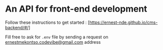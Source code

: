 # An API for front-end development
Follow these instructions to get started : [https://ernest-nde.github.io/cms-backend/#/]

Fill free to ask for `.env` file by sending a request on ernestmekontso.codevibe@gmail.com address 
